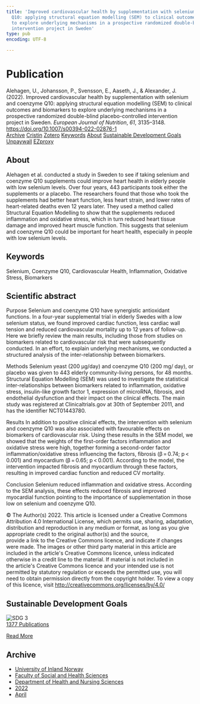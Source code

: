 ```yaml
---
title: 'Improved cardiovascular health by supplementation with selenium and coenzyme
  Q10: applying structural equation modelling (SEM) to clinical outcomes and biomarkers
  to explore underlying mechanisms in a prospective randomized double-blind placebo-controlled
  intervention project in Sweden'
type: pub
encoding: UTF-8

---
```

<h1>Publication</h1>
<article id="csl-bib-container-PFCN5UXT" class="csl-bib-container">
  <div class="csl-bib-body"> <div class="csl-entry">Alehagen, U., Johansson, P., Svensson, E., Aaseth, J., &#38; Alexander, J. (2022). Improved cardiovascular health by supplementation with selenium and coenzyme Q10: applying structural equation modelling (SEM) to clinical outcomes and biomarkers to explore underlying mechanisms in a prospective randomized double-blind placebo-controlled intervention project in Sweden. <i>European Journal of Nutrition</i>, <i>61</i>, 3135–3148. <a href="https://doi.org/10.1007/s00394-022-02876-1">https://doi.org/10.1007/s00394-022-02876-1</a></div> </div>
  <div class="csl-bib-buttons">
    <a href="#taxonomy-article-PFCN5UXT" alt="archive" class="csl-bib-button">Archive</a>
    <a href="https://app.cristin.no/results/show.jsf?id=2017703" alt="Cristin" class="csl-bib-button">Cristin</a>
    <a href="http://zotero.org/groups/5881554/items/PFCN5UXT" alt="Zotero" class="csl-bib-button">Zotero</a>
    <a href="#keywords-article-PFCN5UXT" alt="keywords" class="csl-bib-button">Keywords</a>
    <a href="#about-article-PFCN5UXT" alt="about_pub" class="csl-bib-button">About</a>
    <a href="#sdg-article-PFCN5UXT" alt="sdg" class="csl-bib-button">Sustainable Development Goals</a>
    <a href="https://link.springer.com/content/pdf/10.1007/s00394-022-02876-1.pdf" alt="Unpaywall" class="csl-bib-button">Unpaywall</a>
    <a href="https://link.springer.com/content/pdf/10.1007/s00394-022-02876-1.pdf" alt="EZproxy" class="csl-bib-button">EZproxy</a>
  </div>
  <div id="csl-bib-meta-container-PFCN5UXT"></div>
</article>
<div id="csl-bib-meta-PFCN5UXT" class="csl-bib-meta">
  <article id="about-article-PFCN5UXT" class="about_pub-article">
    <h1>About</h1>
    Alehagen et al. conducted a study in Sweden to see if taking selenium and coenzyme Q10 supplements could improve heart health in elderly people with low selenium levels. Over four years, 443 participants took either the supplements or a placebo. The researchers found that those who took the supplements had better heart function, less heart strain, and lower rates of heart-related deaths even 12 years later. They used a method called Structural Equation Modelling to show that the supplements reduced inflammation and oxidative stress, which in turn reduced heart tissue damage and improved heart muscle function. This suggests that selenium and coenzyme Q10 could be important for heart health, especially in people with low selenium levels.
  </article>
  <article id="keywords-article-PFCN5UXT" class="keywords-article">
    <h1>Keywords</h1>
    Selenium, Coenzyme Q10, Cardiovascular Health, Inflammation, Oxidative Stress, Biomarkers
  </article>
  <article id="abstract-article-PFCN5UXT" class="abstract-article">
    <h1>Scientific abstract</h1>
    Purpose 
Selenium and coenzyme Q10 have synergistic antioxidant functions. In a four-year supplemental trial in elderly Swedes with a low selenium status, we found improved cardiac function, less cardiac wall tension and reduced cardiovascular mortality up to 12 years of follow-up. Here we briefly review the main results, including those from studies on biomarkers related to cardiovascular risk that were subsequently conducted. In an effort, to explain underlying mechanisms, we conducted a structured analysis of the inter-relationship between biomarkers. 
 
Methods 
Selenium yeast (200 µg/day) and coenzyme Q10 (200 mg/ day), or placebo was given to 443 elderly community-living persons, for 48 months. Structural Equation Modelling (SEM) was used to investigate the statistical inter-relationships between biomarkers related to inflammation, oxidative stress, insulin-like growth factor 1, expression of microRNA, fibrosis, and endothelial dysfunction and their impact on the clinical effects. The main study was registered at Clinicaltrials.gov at 30th of September 2011, and has the identifier NCT01443780. 
 
Results 
In addition to positive clinical effects, the intervention with selenium and coenzyme Q10 was also associated with favourable effects on biomarkers of cardiovascular risk. Using these results in the SEM model, we showed that the weights of the first-order factors inflammation and oxidative stress were high, together forming a second-order factor inflammation/oxidative stress influencing the factors, fibrosis (β = 0.74; p < 0.001) and myocardium (β = 0.65; p < 0.001). According to the model, the intervention impacted fibrosis and myocardium through these factors, resulting in improved cardiac function and reduced CV mortality. 
 
Conclusion 
Selenium reduced inflammation and oxidative stress. According to the SEM analysis, these effects reduced fibrosis and improved myocardial function pointing to the importance of supplementation in those low on selenium and coenzyme Q10. 
 
© The Author(s) 2022. This article is licensed under a Creative Commons Attribution 4.0 International License, which permits use, sharing, adaptation, distribution and reproduction in any medium or format, as long as you give appropriate credit to the original author(s) and the source,  
provide a link to the Creative Commons licence, and indicate if changes were made. The images or other third party material in this article are included in the article's Creative Commons licence, unless indicated otherwise in a credit line to the material. If material is not included in  
the article's Creative Commons licence and your intended use is not permitted by statutory regulation or exceeds the permitted use, you will need to obtain permission directly from the copyright holder. To view a copy of this licence, visit http://creativecommons.org/licenses/by/4.0/
  </article>
  <article id="sdg-article-PFCN5UXT" class="sdg-article">
    <h1>Sustainable Development Goals</h1>
    <div class="sdg-container"><div id="sdg3" class="sdg">
        <img src="{{< params subfolder >}}images/sdg/sdg03_en.png" class="image" alt="SDG 3">
        <div class="sdg-overlay">
          <a href="{{< params subfolder >}}en/archive/?sdg=3#archive" class="sdg-publication-count"><span>1377</span> Publications</a>
          <p><a href="https://sdgs.un.org/goals/goal3" class="sdg-read-more">Read More</a></p>
        </div>
      </div></div>
  </article>
  <article id="taxonomy-article-PFCN5UXT" class="taxonomy-article">
    <h1>Archive</h1>
    <ul>
      <li><a href="{{< params subfolder >}}en/archive/?key=3DCRN523">University of Inland Norway</a></li>
      <li><a href="{{< params subfolder >}}en/archive/?key=IDKFS3MX">Faculty of Social and Health Sciences</a></li>
      <li><a href="{{< params subfolder >}}en/archive/?key=GTV4ECMZ">Department of Health and Nursing Sciences</a></li>
      <li><a href="{{< params subfolder >}}en/archive/?key=558P36BB">2022</a></li>
      <li><a href="{{< params subfolder >}}en/archive/?key=H5K8DBZL">April</a></li>
    </ul>
  </article>
</div>
